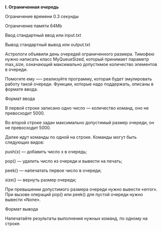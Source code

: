 **I. Ограниченная очередь**

Ограничение времени	0.3 секунды

Ограничение памяти	64Mb

Ввод	стандартный ввод или input.txt

Вывод	стандартный вывод или output.txt

Астрологи объявили день очередей ограниченного размера. Тимофею нужно написать класс MyQueueSized, который принимает параметр max_size, означающий максимально допустимое количество элементов в очереди.

Помогите ему —– реализуйте программу, которая будет эмулировать работу такой очереди. Функции, которые надо поддержать, описаны в формате ввода.

Формат ввода

В первой строке записано одно число — количество команд, оно не превосходит 5000.

Во второй строке задан максимально допустимый размер очереди, он не превосходит 5000.

Далее идут команды по одной на строке. Команды могут быть следующих видов:

push(x) — добавить число x в очередь;

pop() — удалить число из очереди и вывести на печать;

peek() — напечатать первое число в очереди;

size() — вернуть размер очереди;

При превышении допустимого размера очереди нужно вывести «error». При вызове операций pop() или peek() для пустой очереди нужно вывести «None».

Формат вывода

Напечатайте результаты выполнения нужных команд, по одному на строке.

